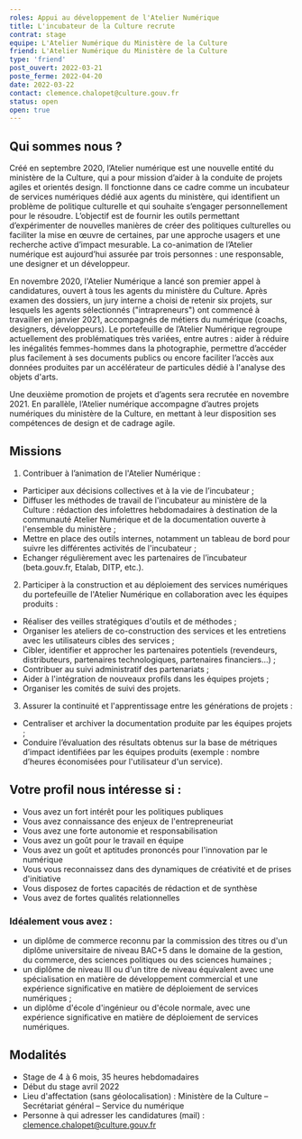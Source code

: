 ```yaml
---
roles: Appui au développement de l'Atelier Numérique
title: L'incubateur de la Culture recrute 
contrat: stage
equipe: L'Atelier Numérique du Ministère de la Culture
friend: L'Atelier Numérique du Ministère de la Culture
type: 'friend'
post_ouvert: 2022-03-21
poste_ferme: 2022-04-20
date: 2022-03-22
contact: clemence.chalopet@culture.gouv.fr
status: open
open: true
---
```



## Qui sommes nous ?

Créé en septembre 2020, l’Atelier numérique est une nouvelle entité du ministère de la Culture, qui a pour mission d’aider à la conduite de projets agiles et orientés design. Il fonctionne dans ce cadre comme un incubateur de services numériques dédié aux agents du ministère, qui identifient un problème de politique culturelle et qui souhaite s’engager personnellement pour le résoudre. L’objectif est de fournir les outils permettant d’expérimenter de nouvelles manières de créer des politiques culturelles ou faciliter la mise en œuvre de certaines, par une approche usagers et une recherche active d’impact mesurable. La co-animation de l’Atelier numérique est aujourd’hui assurée par trois personnes : une responsable, une designer et un développeur.

En novembre 2020, l'Atelier Numérique a lancé son premier appel à candidatures, ouvert à tous les agents du ministère du Culture. Après examen des dossiers, un jury interne a choisi de retenir six projets, sur lesquels les agents sélectionnés ("intrapreneurs") ont commencé à travailler en janvier 2021, accompagnés de métiers du numérique (coachs, designers, développeurs). Le portefeuille de l’Atelier Numérique regroupe actuellement des problématiques très variées, entre autres : aider à réduire les inégalités femmes-hommes dans la photographie, permettre d’accéder plus facilement à ses documents publics ou encore faciliter l’accès aux données produites par un accélérateur de particules dédié à l'analyse des objets d'arts.

Une deuxième promotion de projets et d’agents sera recrutée en novembre 2021. En parallèle, l’Atelier numérique accompagne d’autres projets numériques du ministère de la Culture, en mettant à leur disposition ses compétences de design et de cadrage agile.


## Missions

1. Contribuer à l’animation de l'Atelier Numérique :
- Participer aux décisions collectives et à la vie de l’incubateur ;
- Diffuser les méthodes de travail de l'incubateur au ministère de la Culture : rédaction des infolettres hebdomadaires à destination de la communauté Atelier Numérique et de la documentation ouverte à  l'ensemble du ministère ;
- Mettre en place des outils internes, notamment un tableau de bord pour suivre les différentes activités de l'incubateur ;
- Echanger régulièrement avec les partenaires de l’incubateur (beta.gouv.fr, Etalab, DITP, etc.).

2. Participer à la construction et au déploiement des services numériques du portefeuille de l'Atelier Numérique en collaboration avec les équipes produits :
- Réaliser des veilles stratégiques d'outils et de méthodes ;
- Organiser les ateliers de co-construction des services et les entretiens avec les utilisateurs cibles des services ;
- Cibler, identifier et approcher les partenaires potentiels (revendeurs, distributeurs, partenaires technologiques, partenaires financiers...) ;
- Contribuer au suivi administratif des partenariats ;
- Aider à l'intégration de nouveaux profils dans les équipes projets ;
- Organiser les comités de suivi des projets.

3. Assurer la continuité et l'apprentissage entre les générations de projets :
- Centraliser et archiver la documentation produite par les équipes projets ;
- Conduire l’évaluation des résultats obtenus sur la base de métriques d’impact identifiées par les équipes produits (exemple : nombre d’heures économisées pour l'utilisateur d'un service).

## Votre profil nous intéresse si :

- Vous avez un fort intérêt pour les politiques publiques
- Vous avez connaissance des enjeux de l'entrepreneuriat
- Vous avez une forte autonomie et responsabilisation
- Vous avez un goût pour le travail en équipe
- Vous avez un goût et aptitudes prononcés pour l'innovation par le numérique
- Vous vous reconnaissez dans des dynamiques de créativité et de prises d'initiative
- Vous disposez de fortes capacités de rédaction et de synthèse
- Vous avez de fortes qualités relationnelles

### Idéalement vous avez : 

- un diplôme de commerce reconnu par la commission des titres ou d'un diplôme universitaire de niveau BAC+5 dans le domaine de la gestion, du commerce, des sciences politiques ou des sciences humaines ;
- un diplôme de niveau III ou d'un titre de niveau équivalent avec une spécialisation en matière de développement commercial et une expérience significative en matière de déploiement de services numériques ;
- un diplôme d'école d'ingénieur ou d'école normale, avec une expérience significative en matière de déploiement de services numériques.

## Modalités

- Stage de 4 à 6 mois, 35 heures hebdomadaires
- Début du stage avril 2022
- Lieu d'affectation (sans géolocalisation) : Ministère de la Culture – Secrétariat général – Service du numérique
- Personne à qui adresser les candidatures (mail) : clemence.chalopet@culture.gouv.fr
